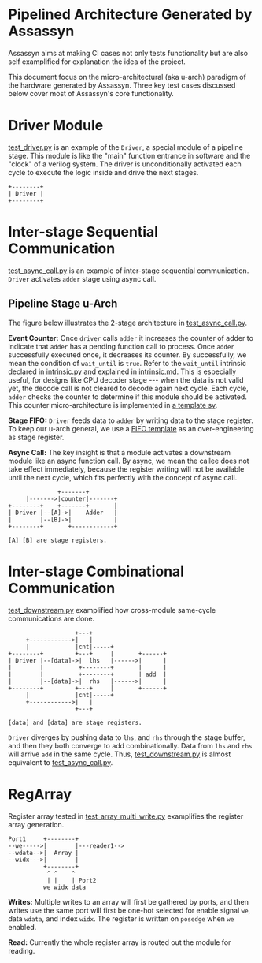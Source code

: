 # Pipelined Architecture Generated by Assassyn

Assassyn aims at making CI cases not only tests
functionality but are also self examplified for explanation
the idea of the project.

This document focus on the micro-architectural (aka u-arch)
paradigm of the hardware generated by Assassyn.
Three key test cases discussed below cover most
of Assassyn's core functionality.

# Driver Module

[test_driver.py](../../python/ci-tests/test_driver.py) is an example of the `Driver`,
a special module of a pipeline stage. This module is like the "main" function
entrance in software and the "clock" of a verilog system.
The driver is unconditionally activated each cycle to execute
the logic inside and drive the next stages.

```
+--------+
| Driver |
+--------+
```

# Inter-stage Sequential Communication

[test_async_call.py](../../python/ci-tests/test_async_call.py) is an example of inter-stage
sequential communication. `Driver` activates `adder` stage using async call.

## Pipeline Stage u-Arch

The figure below illustrates the 2-stage architecture in [test_async_call.py](../../python/ci-tests/test_async_call.py).

**Event Counter:** Once `driver` calls `adder` it increases the counter of adder to indicate that `adder` has a pending function call to process.
Once `adder` successfully executed once, it decreases its counter.
By successfully, we mean the condition of `wait_until` is `true`. Refer to the `wait_until` intrinsic declared in
[intrinsic.py](../../python/assassyn/ir/expr/intrinsic.py) and explained in [intrinsic.md](../../python/assassyn/ir/expr/intrinsic.md).
This is especially useful, for designs like CPU decoder stage --- when the data is not valid yet, the decode call is not cleared
to decode again next cycle.
Each cycle, `adder` checks the counter to determine if this module should be activated.
This counter micro-architecture is implemented in [a template sv](../../python/assassyn/codegen/verilog/trigger_counter.sv).

**Stage FIFO:** `Driver` feeds data to `adder` by writing data to the stage register. To keep our u-arch general,
we use a [FIFO template](../../python/assassyn/codegen/verilog/fifo.sv) as an over-engineering
as stage register.

**Async Call:** The key insight is that a module activates a downstream module like an async function call.
By async, we mean the callee does not take effect immediately, because the register writing will not
be available until the next cycle, which fits perfectly with the concept of async call.

```
              +-------+
     |------->|counter|-------+
+--------+    +-------+       |
| Driver |--[A]->|    Adder   |
|        |--[B]->|            |
+--------+       +------------+

[A] [B] are stage registers.
```

# Inter-stage Combinational Communication

[test_downstream.py](../../python/ci-tests/test_downstream.py)
examplified how cross-module same-cycle communications are done.

```
                   +---+
     +------------>|   |
     |             |cnt|-----+
+--------+         +---+     |       +------+
| Driver |--[data]->|  lhs   |------>|      |
|        |          +--------+       |      |
|        |          +--------+       | add  |
|        |--[data]->|  rhs   |------>|      |
+--------+         +---+     |       +------+
     |             |cnt|-----+
     +------------>|   |
                   +---+

[data] and [data] are stage registers.
```

`Driver` diverges by pushing data to `lhs`, and `rhs` through the
stage buffer, and then they both converge to add combinationally.
Data from `lhs` and `rhs` will arrive `add` in the same cycle.
Thus, [test_downstream.py](../../python/ci-tests/test_downstream.py)
is almost equivalent to [test_async_call.py](../../python/ci-tests/test_async_call.py).

# RegArray

Register array tested in
[test_array_multi_write.py](../../python/ci-tests/test_array_multi_write.py)
examplifies the register array generation.

````
Port1     +--------+
--we----->|        |---reader1-->
--wdata-->|  Array |
--widx--->|        |
          +--------+
           ^ ^    ^
           | |    | Port2
          we widx data
````

**Writes:** Multiple writes to an array will first be gathered by ports,
and then writes use the same port will first be one-hot selected
for enable signal `we`, data `wdata`, and index `widx`.
The register is written on `posedge` when `we` enabled.

**Read:** Currently the whole register array is routed out the module for reading.